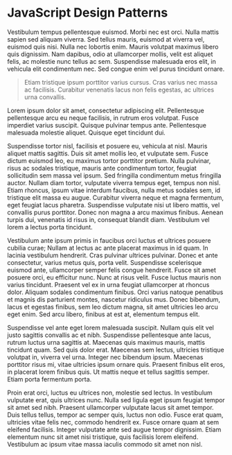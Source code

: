 # JavaScript Design Patterns

Vestibulum tempus pellentesque euismod. Morbi nec est orci. Nulla mattis sapien sed aliquam viverra. Sed tellus mauris, euismod at viverra vel, euismod quis nisi. Nulla nec lobortis enim. Mauris volutpat maximus libero quis dignissim. Nam dapibus, odio at ullamcorper mollis, velit est aliquet felis, ac molestie nunc tellus ac sem. Suspendisse malesuada eros elit, in vehicula elit condimentum nec. Sed congue enim vel purus tincidunt ornare.

> Etiam tristique ipsum porttitor varius cursus. Cras varius nec massa ac facilisis. Curabitur venenatis lacus non felis egestas, ac ultrices urna convallis.

Lorem ipsum dolor sit amet, consectetur adipiscing elit. Pellentesque pellentesque arcu eu neque facilisis, in rutrum eros volutpat. Fusce imperdiet varius suscipit. Quisque pulvinar tempus ante. Pellentesque malesuada molestie aliquet. Quisque eget tincidunt dui.

Suspendisse tortor nisl, facilisis et posuere eu, vehicula at nisl. Mauris aliquet mattis sagittis. Duis sit amet mollis leo, et vulputate sem. Fusce dictum euismod leo, eu maximus tortor porttitor pretium. Nulla pulvinar, risus ac sodales tristique, mauris ante condimentum tortor, feugiat sollicitudin sem massa vel ipsum. Sed fringilla condimentum metus fringilla auctor. Nullam diam tortor, vulputate viverra tempus eget, tempus non nisl. Etiam rhoncus, ipsum vitae interdum faucibus, nulla metus sodales sem, id tristique elit massa eu augue. Curabitur viverra neque et magna fermentum, eget feugiat lacus pharetra. Suspendisse vulputate nisi ut libero mattis, vel convallis purus porttitor. Donec non magna a arcu maximus finibus. Aenean turpis dui, venenatis id risus in, consequat blandit diam. Vestibulum vel lorem a lectus porta tincidunt.

Vestibulum ante ipsum primis in faucibus orci luctus et ultrices posuere cubilia curae; Nullam at lectus ac ante placerat maximus in id quam. In lacinia vestibulum hendrerit. Cras pulvinar ultrices pulvinar. Donec et ante consectetur, varius metus quis, porta velit. Suspendisse scelerisque euismod ante, ullamcorper semper felis congue hendrerit. Fusce sit amet posuere orci, eu efficitur nunc. Nunc at risus velit. Fusce luctus mauris non varius tincidunt. Praesent vel ex in urna feugiat ullamcorper at rhoncus dolor. Aliquam sodales condimentum finibus. Orci varius natoque penatibus et magnis dis parturient montes, nascetur ridiculus mus. Donec bibendum, lacus et egestas finibus, sem leo dictum magna, sit amet ultricies leo arcu eget enim. Sed arcu libero, finibus at est at, elementum tempus elit.

Suspendisse vel ante eget lorem malesuada suscipit. Nullam quis elit vel justo sagittis convallis ac et nibh. Suspendisse pellentesque ante lacus, rutrum luctus urna sagittis at. Maecenas quis maximus mauris, mattis tincidunt quam. Sed quis dolor erat. Maecenas sem lectus, ultricies tristique volutpat in, viverra vel urna. Integer nec bibendum ipsum. Maecenas porttitor risus mi, vitae ultricies ipsum ornare quis. Praesent finibus elit eros, in placerat lorem finibus quis. Ut mattis neque et tellus sagittis semper. Etiam porta fermentum porta.

Proin erat orci, luctus eu ultrices non, molestie sed lectus. In vestibulum vulputate erat, quis ultrices nunc. Nulla sed ligula eget ipsum feugiat tempor sit amet sed nibh. Praesent ullamcorper vulputate lacus sit amet tempor. Duis tellus tellus, tempor ac semper quis, luctus non odio. Fusce erat quam, ultricies vitae felis nec, commodo hendrerit ex. Fusce ornare quam at sem eleifend facilisis. Integer vulputate ante sed augue tempor dignissim. Etiam elementum nunc sit amet nisi tristique, quis facilisis lorem eleifend. Vestibulum ac ipsum vitae massa iaculis commodo sit amet non nisl.
